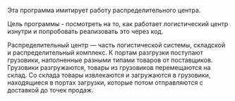 Эта программа имитирует работу распределительного центра.

Цель программы - посмотреть на то, как работает логистический центр изнутри и попробовать реализовать это через код.

Распределительный центр — часть логистической системы, складской и распределительный комплекс. 
К портам разгрузки поступают грузовики, наполненные разными типами товаров от поставщиков. 
Грузовики разгружаются, товары из грузовиков перемещаются на склад. 
Со склада товары извлекаются и загружаются в грузовики, находящиеся в портах загрузки, которые потом отправляются с доставкой до точек продаж.
